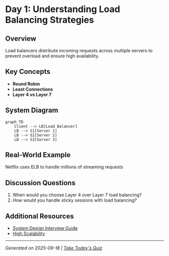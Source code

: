 # Day 1: Understanding Load Balancing Strategies

## Overview
Load balancers distribute incoming requests across multiple servers to prevent overload and ensure high availability.

## Key Concepts
- **Round Robin**
- **Least Connections**
- **Layer 4 vs Layer 7**

## System Diagram
```mermaid
graph TD
    Client --> LB[Load Balancer]
    LB --> S1[Server 1]
    LB --> S2[Server 2]
    LB --> S3[Server 3]
```

## Real-World Example
Netflix uses ELB to handle millions of streaming requests

## Discussion Questions
1. When would you choose Layer 4 over Layer 7 load balancing?
2. How would you handle sticky sessions with load balancing?

## Additional Resources
- [System Design Interview Guide](https://github.com/donnemartin/system-design-primer)
- [High Scalability](http://highscalability.com/)

---
*Generated on 2025-09-18 | [Take Today's Quiz](../docs/quiz-2025-09-18.html)*
